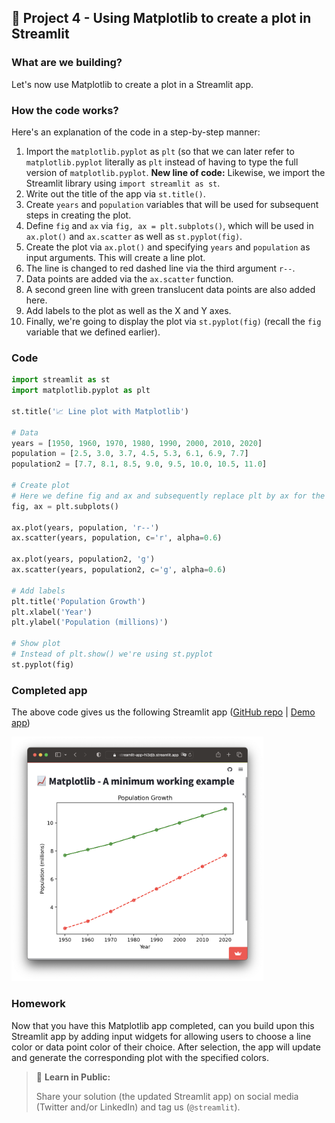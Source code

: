 ## 🎨 Project 4 - Using Matplotlib to create a plot in Streamlit

### What are we building?

Let's now use Matplotlib to create a plot in a Streamlit app.

### How the code works?
Here's an explanation of the code in a step-by-step manner:
  1. Import the `matplotlib.pyplot` as `plt` (so that we can later refer to `matplotlib.pyplot` literally as `plt` instead of having to type the full version of `matplotlib.pyplot`. **New line of code:** Likewise, we import the Streamlit library using `import streamlit as st`. 
  2. Write out the title of the app via `st.title()`.
  3. Create `years` and `population` variables that will be used for subsequent steps in creating the plot.
  4. Define `fig` and `ax` via `fig, ax = plt.subplots()`, which will be used in `ax.plot()` and `ax.scatter` as well as `st.pyplot(fig)`.
  5. Create the plot via `ax.plot()` and specifying `years` and `population` as input arguments. This will create a line plot.  
  6. The line is changed to red dashed line via the third argument `r--`.
  7. Data points are added via the `ax.scatter` function.
  8. A second green line with green translucent data points are also added here.
  9. Add labels to the plot as well as the X and Y axes.
  10. Finally, we're going to display the plot via `st.pyplot(fig)` (recall the `fig` variable that we defined earlier).
 
### Code
```python
import streamlit as st
import matplotlib.pyplot as plt

st.title('📈 Line plot with Matplotlib')

# Data
years = [1950, 1960, 1970, 1980, 1990, 2000, 2010, 2020]
population = [2.5, 3.0, 3.7, 4.5, 5.3, 6.1, 6.9, 7.7]
population2 = [7.7, 8.1, 8.5, 9.0, 9.5, 10.0, 10.5, 11.0]

# Create plot
# Here we define fig and ax and subsequently replace plt by ax for the plots
fig, ax = plt.subplots()

ax.plot(years, population, 'r--')
ax.scatter(years, population, c='r', alpha=0.6)

ax.plot(years, population2, 'g')
ax.scatter(years, population2, c='g', alpha=0.6)

# Add labels
plt.title('Population Growth')
plt.xlabel('Year')
plt.ylabel('Population (millions)')

# Show plot
# Instead of plt.show() we're using st.pyplot
st.pyplot(fig)
```

### Completed app

The above code gives us the following Streamlit app ([GitHub repo](https://github.com/dataprofessor/st-matplotlib-example) | [Demo app](https://dataprofessor-st-matplotlib-line-plot-streamlit-app-2a0abu.streamlit.app/))

<p align="left">
  <img src="../img/lesson-6-matplotlib-example-streamlit-app.png" width="80%">
</p>

### Homework
Now that you have this Matplotlib app completed, can you build upon this Streamlit app by adding input widgets for allowing users to choose a line color or data point color of their choice. After selection, the app will update and generate the corresponding plot with the specified colors.

> 📣 **Learn in Public:** 
> 
> Share your solution (the updated Streamlit app) on social media (Twitter and/or LinkedIn) and tag us (`@streamlit`).
